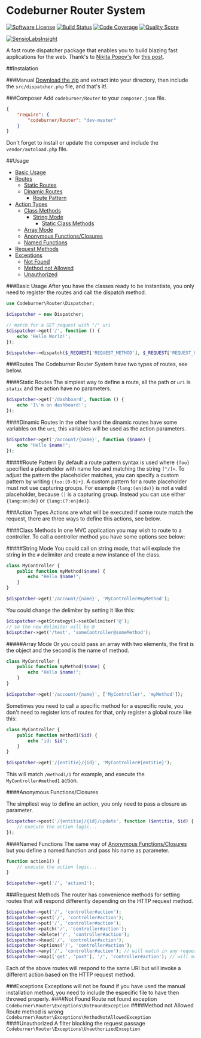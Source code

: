 # Codeburner Router System

[![Software License](https://img.shields.io/badge/license-MIT-brightgreen.svg)](LICENSE)
[![Build Status](https://img.shields.io/travis/codeburnerframework/routing/master.svg)](https://travis-ci.org/codeburnerframework/routing)
[![Code Coverage](https://scrutinizer-ci.com/g/codeburnerframework/routing/badges/coverage.png?b=master)](https://scrutinizer-ci.com/g/codeburnerframework/routing/?branch=master)
[![Quality Score](https://img.shields.io/scrutinizer/g/codeburnerframework/routing.svg)](https://scrutinizer-ci.com/g/codeburnerframework/routing)

[![SensioLabsInsight](https://insight.sensiolabs.com/projects/d96c4a67-982b-4e16-a24d-7b490bf11bc7/big.png)](https://insight.sensiolabs.com/projects/d96c4a67-982b-4e16-a24d-7b490bf11bc7)

A fast route dispatcher package that enables you to build blazing fast applications for the web. Thank's to [Nikita Popov's](https://github.com/nikic/) for [this post](https://nikic.github.io/2014/02/18/Fast-request-Router-using-regular-expressions.html).

##Instalation

###Manual
[Download the zip](https://github.com/codeburnerframework/Router/archive/master.zip) and extract into your directory, then include the `src/dispatcher.php` file, and that's it!.

###Composer
Add `codeburner/Router` to your `composer.json` file.

```json
{
    "require": {
        "codeburner/Router": "dev-master"
    }
}
```

Don't forget to install or update the composer and include the `vendor/autoload.php` file.

##Usage

- [Basic Usage](#basic-usage)
- [Routes](#routes)
	- [Static Routes](#static-routes)
	- [Dinamic Routes](#dinamic-routes)
		- [Route Pattern](#route-pattern)
- [Action Types](#action-types)
    - [Class Methods](#class-methods)
    	- [String Mode](#string-mode)
    		- [Static Class Methods](#static-class-methods)
	- [Array Mode](#array-mode)
    - [Anonymous Functions/Closures](#anonymous-functionsclosures)
    - [Named Functions](#name-functions)
- [Request Methods](#request-methods)
- [Exceptions](#exceptions)
	- [Not Found](#not-found)
	- [Method not Allowed](#method-not-allowed)
	- [Unauthorized](#unauthorized)

###Basic Usage
After you have the classes ready to be instantiate, you only need to register the routes and call the dispatch method.

```php
use Codeburner\Router\Dispatcher;

$dispatcher = new Dispatcher;

// match for a GET request with "/" uri
$dispatcher->get('/', function () {
	echo 'Hello World!';
});

$dispatcher->dispatch($_REQUEST['REQUEST_METHOD'], $_REQUEST['REQUEST_URI']);
```
###Routes
The Codeburner Router System have two types of routes, see below.

####Static Routes
The simplest way to define a route, all the path or `uri` is `static` and the action have no parameters.

```php
$dispatcher->get('/dashboard', function () {
	echo 'I\'m on dashboard!';
});
```

####Dinamic Routes
In the other hand the dinamic routes have some variables on the `uri`, this variables will be used as the action parameters.

```php
$dispatcher->get('/account/{name}', function ($name) {
	echo "Hello $name!";
});
```

#####Route Pattern
By default a route pattern syntax is used where `{foo}` specified a placeholder with name foo and matching the string `[^/]+`. To adjust the pattern the placeholder matches, you can specify a custom pattern by writing `{foo:[0-9]+}`. A custom pattern for a route placeholder must not use capturing groups. For example `{lang:(en|de)}` is not a valid placeholder, because `()` is a capturing group. Instead you can use either `{lang:en|de}` or `{lang:(?:en|de)}`.

###Action Types
Actions are what will be executed if some route match the request, there are three ways to define this actions, see below.

####Class Methods
In one MVC application you may wish to route to a controller. To call a controller method you have some options see below:

#####String Mode
You could call on string mode, that will explode the string in the `#` delimiter and create a new instance of the class.
```php
class MyController {
	public function myMethod($name) {
		echo "Hello $name!";
	}
}

$dispatcher->get('/account/{name}', 'MyController#myMethod');
```
You could change the delimiter by setting it like this:
```php
$dispatcher->getStrategy()->setDelimiter('@');
// so the new delimiter will be @
$disptcher->get('/test', 'someController@someMethod');
```

#####Array Mode
Or you could pass an array with two elements, the first is the object and the second is the name of method.
```php
class MyController {
	public function myMethod($name) {
		echo "Hello $name!";
	}
}

$dispatcher->get('/account/{name}', ['MyController', 'myMethod']);
```

Sometimes you need to call a specific method for a especific route, you don't need to register lots of routes for that, only register a global route like this:

```php
class MyController {
	public function method1($id) {
		echo "id: $id";
	}
}

$dispatcher->get('/{entitie}/{id}', 'MyController#{entitie}');
```
This will match `/method1/1` for example, and execute the `MyController#method1` action.


####Anonymous Functions/Closures

The simpliest way to define an action, you only need to pass a closure as parameter.

```php
$dispatcher->post('/{entitie}/{id}/update', function ($entitie, $id) {
	// execute the action logic...
});
```

####Named Functions
The same way of [Anonymous Functions/Closures](#anonymous-functionsclosures) but you define a named function and pass his name as parameter.

```php
function action1() {
	// execute the action logic...
}

$dispatcher->get('/', 'action1');
```

###Request Methods
The router has convenience methods for setting routes that will respond differently depending on the HTTP request method.

```php
$dispatcher->get('/', 'controller#action');
$dispatcher->post('/', 'controller#action');
$dispatcher->put('/', 'controller#action');
$dispatcher->patch('/', 'controller#action');
$dispatcher->delete('/', 'controller#action');
$dispatcher->head('/', 'controller#action');
$dispatcher->options('/', 'controller#action');
$dispatcher->any('/', 'controller#action'); // will match in any request method
$dispatcher->map(['get', 'post'], '/', 'controller#action'); // will match in GET and POST requests
```
Each of the above routes will respond to the same URI but will invoke a different action based on the HTTP request method.

###Exceptions
Exceptions will not be found if you have used the manual installation method, you need to include the especific file to have then throwed properly.
####Not Found
Route not found exception `Codeburner\Router\Exceptions\NotFoundException`
####Method not Allowed
Route method is wrong `Codeburner\Router\Exceptions\MethodNotAllowedException`
####Unauthorized
A filter blocking the request passage `Codeburner\Router\Exceptions\UnauthorizedException`
